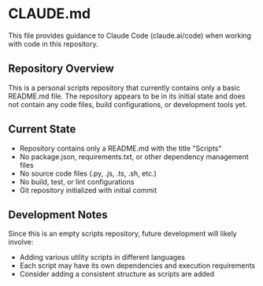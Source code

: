 # CLAUDE.md

This file provides guidance to Claude Code (claude.ai/code) when working with code in this repository.

## Repository Overview

This is a personal scripts repository that currently contains only a basic README.md file. The repository appears to be in its initial state and does not contain any code files, build configurations, or development tools yet.

## Current State

- Repository contains only a README.md with the title "Scripts"
- No package.json, requirements.txt, or other dependency management files
- No source code files (.py, .js, .ts, .sh, etc.)
- No build, test, or lint configurations
- Git repository initialized with initial commit

## Development Notes

Since this is an empty scripts repository, future development will likely involve:
- Adding various utility scripts in different languages
- Each script may have its own dependencies and execution requirements
- Consider adding a consistent structure as scripts are added